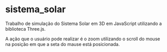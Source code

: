 # sistema_solar
Trabalho de simulação do Sistema Solar em 3D em JavaScript utilizando a biblioteca Three.js.

A ação que o usuário pode realizar é o zoom utilizando o scroll do mouse na posição em que a seta do mause está posicionada. 
